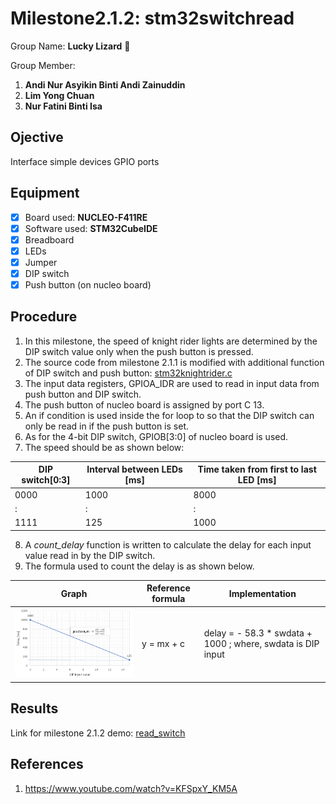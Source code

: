 # Milestone2.1.2: stm32switchread
Group Name: **Lucky Lizard** :lizard:

Group Member: 
1. **Andi Nur Asyikin Binti Andi Zainuddin**
2. **Lim Yong Chuan**
3. **Nur Fatini Binti Isa**

## Ojective
Interface simple devices GPIO ports
## Equipment
- [x] Board used: **NUCLEO-F411RE**
- [x] Software used: **STM32CubeIDE**
- [x] Breadboard
- [x] LEDs
- [x] Jumper
- [x] DIP switch
- [x] Push button (on nucleo board)

## Procedure
1. In this milestone, the speed of knight rider lights are determined by the DIP switch value only when the push button is pressed.
2. The source code from milestone 2.1.1 is modified with additional function of DIP switch and push button: [stm32knightrider.c](https://github.com/LuckyLizard-MKEL1123/stm32knightrider/blob/main/stm32knightrider.c)
3. The input data registers, GPIOA_IDR are used to read in input data from push button and DIP switch.
4. The push button of  nucleo board is assigned by port C 13.
5. An if condition is used inside the for loop to so that the DIP switch can only be read in if the push button is set.
6. As for the 4-bit DIP switch, GPIOB[3:0] of nucleo board is used.
7. The speed should be as shown below:

| DIP switch[0:3] | Interval between LEDs [ms] | Time taken from first to last LED [ms] |
|-----------------|-----------------------|-----------------------------------|
| 0000 | 1000 | 8000 |
| : | : | : |
| 1111 | 125 | 1000 |

8. A *count_delay* function is written to calculate the delay for each input value read in by the DIP switch.
9. The formula used to count the delay is as shown below.

| Graph | Reference formula | Implementation |
|-------|-------------------|----------------|
| ![y = mx + c](https://github.com/LuckyLizard-MKEL1123/stm32switchread/blob/main/Capture.PNG) | y = mx + c | delay = - 58.3 * swdata + 1000 ; where, swdata is DIP input |

## Results
Link for milestone 2.1.2 demo: [read_switch](link)
## References
1. https://www.youtube.com/watch?v=KFSpxY_KM5A
